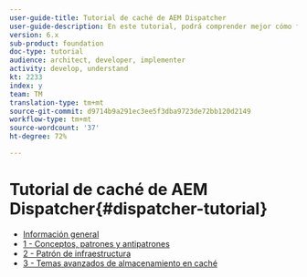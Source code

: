 ```yaml
---
user-guide-title: Tutorial de caché de AEM Dispatcher
user-guide-description: En este tutorial, podrá comprender mejor cómo funciona Dispatcher y cómo puede trabajar con él.
version: 6.x
sub-product: foundation
doc-type: tutorial
audience: architect, developer, implementer
activity: develop, understand
kt: 2233
index: y
team: TM
translation-type: tm+mt
source-git-commit: d9714b9a291ec3ee5f3dba9723de72bb120d2149
workflow-type: tm+mt
source-wordcount: '37'
ht-degree: 72%

---
```



# Tutorial de caché de AEM Dispatcher{#dispatcher-tutorial}

+ [Información general](overview.md)
+ [1 - Conceptos, patrones y antipatrones](chapter-1.md)
+ [2 - Patrón de infraestructura](chapter-2.md)
+ [3 - Temas avanzados de almacenamiento en caché](chapter-3.md)
